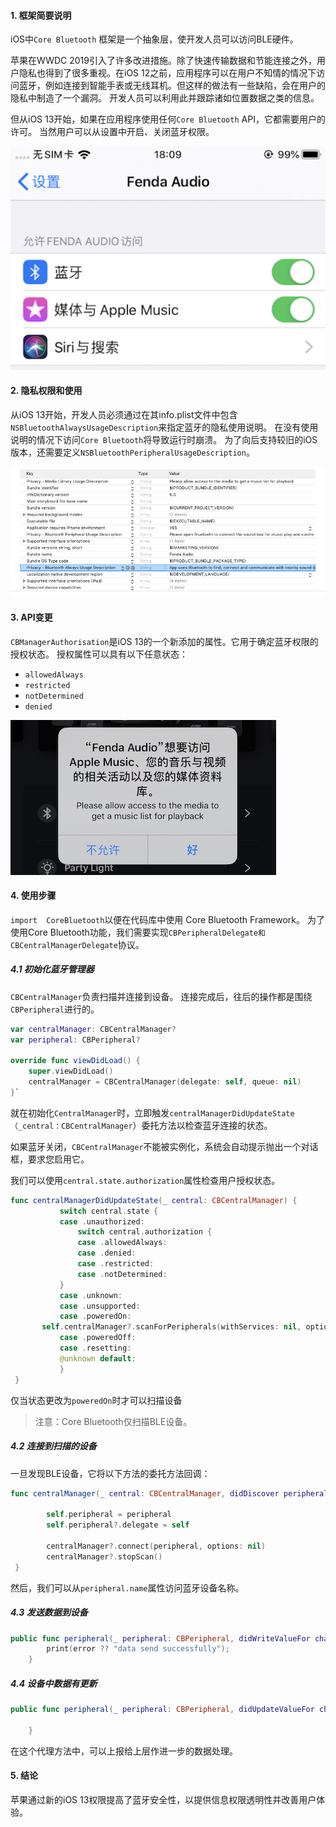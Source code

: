 #### 1. 框架简要说明

iOS中`Core Bluetooth` 框架是一个抽象层，使开发人员可以访问BLE硬件。

 苹果在WWDC 2019引入了许多改进措施。除了快速传输数据和节能连接之外，用户隐私也得到了很多重视。在iOS 12之前，应用程序可以在用户不知情的情况下访问蓝牙，例如连接到智能手表或无线耳机。但这样的做法有一些缺陷，会在用户的隐私中制造了一个漏洞。 开发人员可以利用此并跟踪诸如位置数据之类的信息。

<!-- more -->

但从iOS 13开始，如果在应用程序使用任何`Core Bluetooth` API，它都需要用户的许可。 当然用户可以从设置中开启、关闭蓝牙权限。

![步骤](https://raw.githubusercontent.com/Xiahaiquan/BlogGraphBed/master/iOS13CoreBluetoothFeatures/1-1.jpeg)

#### 2. 隐私权限和使用

从iOS 13开始，开发人员必须通过在其info.plist文件中包含`NSBluetoothAlwaysUsageDescription`来指定蓝牙的隐私使用说明。 在没有使用说明的情况下访问`Core Bluetooth`将导致运行时崩溃。
为了向后支持较旧的iOS版本，还需要定义`NSBluetoothPeripheralUsageDescription`。

![屏幕快照 2020-01-01 下午5.52.50](https://raw.githubusercontent.com/Xiahaiquan/BlogGraphBed/master/iOS13CoreBluetoothFeatures/1-2.png)

#### 3. API变更

`CBManagerAuthorisation`是iOS 13的一个新添加的属性。它用于确定蓝牙权限的授权状态。
授权属性可以具有以下任意状态：

- `allowedAlways`
- `restricted`
- `notDetermined`
- `denied`

![IMG_4152](https://raw.githubusercontent.com/Xiahaiquan/BlogGraphBed/master/iOS13CoreBluetoothFeatures/1-3.jpeg)



#### 4. 使用步骤

`import  CoreBluetooth`以便在代码库中使用 Core Bluetooth Framework。
为了使用Core Bluetooth功能，我们需要实现`CBPeripheralDelegate和CBCentralManagerDelegate`协议。

##### 4.1 初始化蓝牙管理器

`CBCentralManager`负责扫描并连接到设备。 连接完成后，往后的操作都是围绕`CBPeripheral`进行的。

```swift
var centralManager: CBCentralManager?
var peripheral: CBPeripheral?
    
override func viewDidLoad() {
    super.viewDidLoad()
    centralManager = CBCentralManager(delegate: self, queue: nil) 
}`
```



就在初始化`CentralManager`时，立即触发`centralManagerDidUpdateState（_central：CBCentralManager`）委托方法以检查蓝牙连接的状态。

如果蓝牙关闭，`CBCentralManager`不能被实例化，系统会自动提示抛出一个对话框，要求您启用它。

我们可以使用`central.state.authorization`属性检查用户授权状态。

```swift
func centralManagerDidUpdateState(_ central: CBCentralManager) {
           switch central.state {
           case .unauthorized:
               switch central.authorization {
               case .allowedAlways:
               case .denied:
               case .restricted:
               case .notDetermined:
           }
           case .unknown:
           case .unsupported:
           case .poweredOn:
       self.centralManager?.scanForPeripherals(withServices: nil, options: [CBCentralManagerScanOptionAllowDuplicatesKey:true])
           case .poweredOff:
           case .resetting:
           @unknown default:
           }
 }
```

仅当状态更改为`poweredOn`时才可以扫描设备



> 注意：Core Bluetooth仅扫描BLE设备。
>



##### 4.2 连接到扫描的设备

一旦发现BLE设备，它将以下方法的委托方法回调：

```swift
func centralManager(_ central: CBCentralManager, didDiscover peripheral: CBPeripheral, advertisementData: [String : Any], rssi RSSI: NSNumber) {

        self.peripheral = peripheral
        self.peripheral?.delegate = self
        
        centralManager?.connect(peripheral, options: nil)
        centralManager?.stopScan()
 }
```

然后，我们可以从`peripheral.name`属性访问蓝牙设备名称。 

##### 4.3 发送数据到设备

```swift
public func peripheral(_ peripheral: CBPeripheral, didWriteValueFor characteristic: CBCharacteristic, error: Error?) {
        print(error ?? "data send successfully");
    }
```

##### 4.4 设备中数据有更新

```swift
public func peripheral(_ peripheral: CBPeripheral, didUpdateValueFor characteristic: CBCharacteristic, error: Error?) {
        
    }
```

 在这个代理方法中，可以上报给上层作进一步的数据处理。

#### 5. 结论

苹果通过新的iOS 13权限提高了蓝牙安全性，以提供信息权限透明性并改善用户体验。
